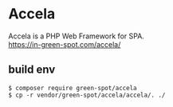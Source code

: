# Accela
Accela is a PHP Web Framework for SPA.<br>
https://in-green-spot.com/accela/

## build env
```
$ composer require green-spot/accela
$ cp -r vendor/green-spot/accela/accela/. ./
```
